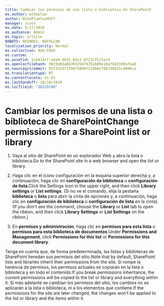 ```yaml
---
title: Cambiar los permisos de una lista o biblioteca de SharePoint
ms.author: mikeplum
author: MikePlumleyMSFT
manager: scotv
ms.date: 5/17/2018
ms.audience: Admin
ms.topic: article
ROBOTS: NOINDEX, NOFOLLOW
localization_priority: Normal
ms.collection: Adm_O365
ms.custom: ''
ms.assetid: 1cb414cf-a4a4-4b35-84c2-0723cf5c5a14
ms.openlocfilehash: 9033e8da6b3032b47b761b89e18af643100afaa0
ms.sourcegitcommit: 037331d71f06750d972c0b6278b23bb15c4806ca
ms.translationtype: MT
ms.contentlocale: es-ES
ms.lasthandoff: 10/18/2019
ms.locfileid: "36519100"
---
```

# <a name="change-permissions-for-a-sharepoint-list-or-library"></a><span data-ttu-id="9ca97-102">Cambiar los permisos de una lista o biblioteca de SharePoint</span><span class="sxs-lookup"><span data-stu-id="9ca97-102">Change permissions for a SharePoint list or library</span></span>

1. <span data-ttu-id="9ca97-103">Vaya al sitio de SharePoint en un explorador Web y abra la lista o biblioteca.</span><span class="sxs-lookup"><span data-stu-id="9ca97-103">Go to the SharePoint site in a web browser and open the list or library.</span></span>
    
2. <span data-ttu-id="9ca97-104">Haga clic en el icono configuración en la esquina superior derecha y, a continuación, haga clic en **configuración de biblioteca** o **configuración de lista**.</span><span class="sxs-lookup"><span data-stu-id="9ca97-104">Click the Settings icon in the upper right, and then click **Library settings** or **List settings**.</span></span> <span data-ttu-id="9ca97-105">(Si no ve el comando, elija la pestaña **biblioteca** o **lista** para abrir la cinta de opciones y, a continuación, haga clic en **configuración de biblioteca** o **configuración de lista** en la cinta).</span><span class="sxs-lookup"><span data-stu-id="9ca97-105">(If you don't see the command, choose the **Library** or **List** tab to open the ribbon, and then click **Library Settings** or **List Settings** on the ribbon.)</span></span> 
    
3. <span data-ttu-id="9ca97-106">En **permisos y administración**, haga clic en **permisos para esta lista** o **permisos para esta biblioteca de documentos**.</span><span class="sxs-lookup"><span data-stu-id="9ca97-106">Under **Permissions and Management**, click **Permissions for this list** or **Permissions for this document library**.</span></span>
    
<span data-ttu-id="9ca97-107">Tenga en cuenta que, de forma predeterminada, las listas y bibliotecas de SharePoint heredan sus permisos del sitio.</span><span class="sxs-lookup"><span data-stu-id="9ca97-107">Note that by default, SharePoint lists and libraries inherit their permissions from the site.</span></span> <span data-ttu-id="9ca97-108">Si rompe la herencia de permisos, los permisos actuales se copiarán en la lista o biblioteca y en todo el contenido.</span><span class="sxs-lookup"><span data-stu-id="9ca97-108">If you break permissions inheritance, the current permissions will be copied to the list or library and everything within it.</span></span> <span data-ttu-id="9ca97-109">Si más adelante se cambian los permisos del sitio, los cambios no se aplicarán a la lista o biblioteca, ni a los elementos que contiene.</span><span class="sxs-lookup"><span data-stu-id="9ca97-109">If the permissions for the site are later changed, the changes won't be applied to the list or library and the items within it.</span></span>
  

